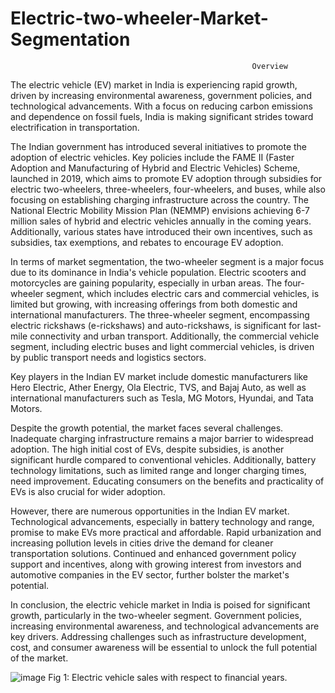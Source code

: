 # Electric-two-wheeler-Market-Segmentation

                                                          Overview

The electric vehicle (EV) market in India is experiencing rapid growth, driven by increasing environmental awareness, government policies, and technological advancements. With a focus on reducing carbon emissions and dependence on fossil fuels, India is making significant strides toward electrification in transportation.

The Indian government has introduced several initiatives to promote the adoption of electric vehicles. Key policies include the FAME II (Faster Adoption and Manufacturing of Hybrid and Electric Vehicles) Scheme, launched in 2019, which aims to promote EV adoption through subsidies for electric two-wheelers, three-wheelers, four-wheelers, and buses, while also focusing on establishing charging infrastructure across the country. The National Electric Mobility Mission Plan (NEMMP) envisions achieving 6-7 million sales of hybrid and electric vehicles annually in the coming years. Additionally, various states have introduced their own incentives, such as subsidies, tax exemptions, and rebates to encourage EV adoption.

In terms of market segmentation, the two-wheeler segment is a major focus due to its dominance in India's vehicle population. Electric scooters and motorcycles are gaining popularity, especially in urban areas. The four-wheeler segment, which includes electric cars and commercial vehicles, is limited but growing, with increasing offerings from both domestic and international manufacturers. The three-wheeler segment, encompassing electric rickshaws (e-rickshaws) and auto-rickshaws, is significant for last-mile connectivity and urban transport. Additionally, the commercial vehicle segment, including electric buses and light commercial vehicles, is driven by public transport needs and logistics sectors.

Key players in the Indian EV market include domestic manufacturers like Hero Electric, Ather Energy, Ola Electric, TVS, and Bajaj Auto, as well as international manufacturers such as Tesla, MG Motors, Hyundai, and Tata Motors.

Despite the growth potential, the market faces several challenges. Inadequate charging infrastructure remains a major barrier to widespread adoption. The high initial cost of EVs, despite subsidies, is another significant hurdle compared to conventional vehicles. Additionally, battery technology limitations, such as limited range and longer charging times, need improvement. Educating consumers on the benefits and practicality of EVs is also crucial for wider adoption.

However, there are numerous opportunities in the Indian EV market. Technological advancements, especially in battery technology and range, promise to make EVs more practical and affordable. Rapid urbanization and increasing pollution levels in cities drive the demand for cleaner transportation solutions. Continued and enhanced government policy support and incentives, along with growing interest from investors and automotive companies in the EV sector, further bolster the market's potential.

In conclusion, the electric vehicle market in India is poised for significant growth, particularly in the two-wheeler segment. Government policies, increasing environmental awareness, and technological advancements are key drivers. Addressing challenges such as infrastructure development, cost, and consumer awareness will be essential to unlock the full potential of the market.

![image](https://github.com/aayush-garg1/Electric-Vehicle-two-wheeler-Market-Segmentation/assets/137367754/f6e52dc0-e199-479d-8b35-bae8d52d0a8c)
Fig 1: Electric vehicle sales with respect to financial years.

